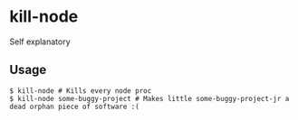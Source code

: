 kill-node
=========

Self explanatory

## Usage

```
$ kill-node # Kills every node proc
$ kill-node some-buggy-project # Makes little some-buggy-project-jr a dead orphan piece of software :(
```
